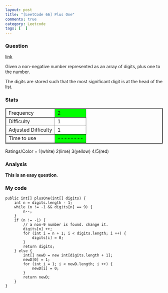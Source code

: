 ```yaml
---
layout: post
title: "[LeetCode 66] Plus One"
comments: true
category: Leetcode
tags: [  ]
---
```



### Question 
[link](http://oj.leetcode.com/problems/plus-one/)

<div class="question-content">
            <p></p><p>Given a non-negative number represented as an array of digits, plus one to the number.</p>

<p>The digits are stored such that the most significant digit is at the head of the list.</p><p></p>
          </div>

### Stats
<table border="2">
	<tr>
		<td>Frequency</td>
		<td bgcolor="lime">2</td>
	</tr>
	<tr>
		<td>Difficulty</td>
		<td bgcolor="white">1</td>
	</tr>
	<tr>
		<td>Adjusted Difficulty</td>
		<td bgcolor="white">1</td>
	</tr>
	<tr>
		<td>Time to use</td>
		<td bgcolor="lime">--------</td>
	</tr>
</table>

Ratings/Color = 1(white) 2(lime) 3(yellow) 4/5(red)

### Analysis

__This is an easy question__.

### My code


    public int[] plusOne(int[] digits) {
        int n = digits.length - 1;
        while (n != -1 && digits[n] == 9) {
            n--;
        }
        if (n != -1) {
            // a non-9 number is found. change it. 
            digits[n] ++;
            for (int i = n + 1; i < digits.length; i ++) {
                digits[i] = 0;
            }
            return digits;
        } else {
            int[] newD = new int[digits.length + 1];
            newD[0] = 1;
            for (int i = 1; i < newD.length; i ++) {
                newD[i] = 0;
            }
            return newD;
        }
    }
